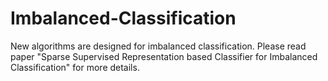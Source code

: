 # Imbalanced-Classification
New algorithms are designed for imbalanced classification.
Please read paper "Sparse Supervised Representation based Classifier for Imbalanced Classification" for more details.
